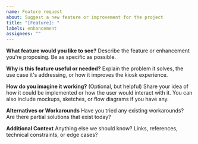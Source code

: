 ```yaml
---
name: Feature request
about: Suggest a new feature or improvement for the project
title: "[Feature]: "
labels: enhancement
assignees: ""
---
```


**What feature would you like to see?**
Describe the feature or enhancement you're proposing. Be as specific as possible.

**Why is this feature useful or needed?**
Explain the problem it solves, the use case it's addressing, or how it improves the kiosk experience.

**How do you imagine it working?**
(Optional, but helpful) Share your idea of how it could be implemented or how the user would interact with it.
You can also include mockups, sketches, or flow diagrams if you have any.

**Alternatives or Workarounds**
Have you tried any existing workarounds? Are there partial solutions that exist today?

**Additional Context**
Anything else we should know? Links, references, technical constraints, or edge cases?